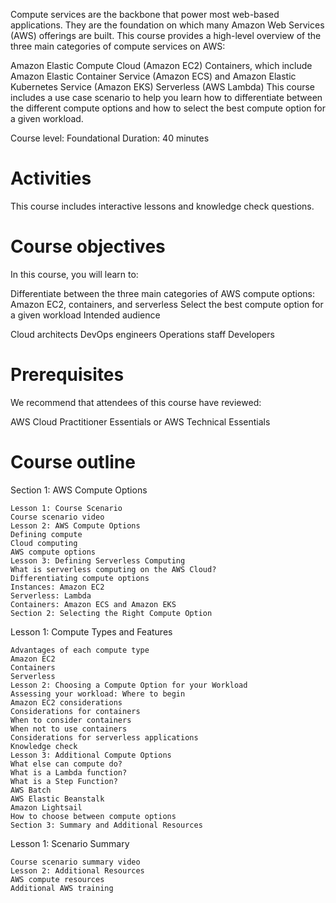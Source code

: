 
Compute services are the backbone that power most web-based applications. They are the foundation on which many Amazon Web Services (AWS) offerings are built. This course provides a high-level overview of the three main categories of compute services on AWS:

Amazon Elastic Compute Cloud (Amazon EC2)
Containers, which include Amazon Elastic Container Service (Amazon ECS) and Amazon Elastic Kubernetes Service (Amazon EKS)
Serverless (AWS Lambda)
This course includes a use case scenario to help you learn how to differentiate between the different compute options and how to select the best compute option for a given workload.

Course level: Foundational
Duration: 40 minutes

# Activities

This course includes interactive lessons and knowledge check questions.

# Course objectives

In this course, you will learn to:

Differentiate between the three main categories of AWS compute options: Amazon EC2, containers, and serverless
Select the best compute option for a given workload
Intended audience

Cloud architects
DevOps engineers
Operations staff
Developers

# Prerequisites

We recommend that attendees of this course have reviewed:

AWS Cloud Practitioner Essentials or AWS Technical Essentials 


# Course outline

Section 1: AWS Compute Options

	Lesson 1: Course Scenario
	Course scenario video
	Lesson 2: AWS Compute Options
	Defining compute
	Cloud computing
	AWS compute options
	Lesson 3: Defining Serverless Computing
	What is serverless computing on the AWS Cloud?
	Differentiating compute options
	Instances: Amazon EC2
	Serverless: Lambda
	Containers: Amazon ECS and Amazon EKS
	Section 2: Selecting the Right Compute Option

Lesson 1: Compute Types and Features

	Advantages of each compute type
	Amazon EC2
	Containers
	Serverless
	Lesson 2: Choosing a Compute Option for your Workload
	Assessing your workload: Where to begin
	Amazon EC2 considerations
	Considerations for containers
	When to consider containers
	When not to use containers
	Considerations for serverless applications
	Knowledge check
	Lesson 3: Additional Compute Options
	What else can compute do?
	What is a Lambda function?
	What is a Step Function?
	AWS Batch
	AWS Elastic Beanstalk
	Amazon Lightsail
	How to choose between compute options
	Section 3: Summary and Additional Resources

Lesson 1: Scenario Summary

	Course scenario summary video
	Lesson 2: Additional Resources
	AWS compute resources
	Additional AWS training
